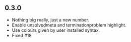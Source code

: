 ## 0.3.0
* Nothing big really, just a new number.
* Enable unsolvedmeta and terminationproblem highlight.
* Use colours given by user installed syntax.
* Fixed #18
